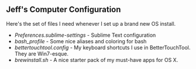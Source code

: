## Jeff's Computer Configuration
Here's the set of files I need whenever I set up a brand new OS install.

* *Preferences.sublime-settings* - Sublime Text configuration
* *bash_profile* - Some nice aliases and coloring for bash
* *bettertouchtool.config* - My keyboard shortcuts I use in BetterTouchTool. They are Win7-esque.
* *brewinstall.sh* - A nice starter pack of my must-have apps for OS X.

